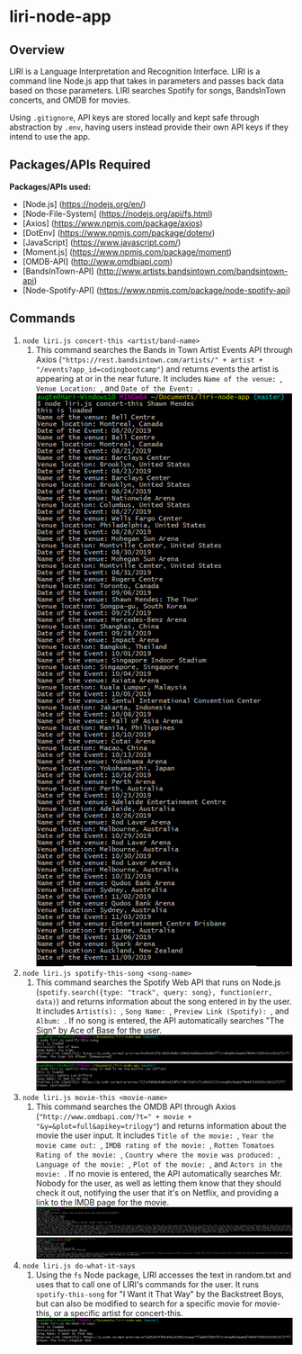 # liri-node-app
## Overview
LIRI is a Language Interpretation and Recognition Interface. LIRI is a command line Node.js app that takes in parameters and passes back data based on those parameters. LIRI searches Spotify for songs, BandsInTown concerts, and OMDB for movies.

Using `.gitignore`, API keys are stored locally and kept safe through abstraction by `.env`, having users instead provide their own API keys if they intend to use the app.

## Packages/APIs Required
**Packages/APIs used:**
* [Node.js] (https://nodejs.org/en/)
* [Node-File-System] (https://nodejs.org/api/fs.html)
* [Axios] (https://www.npmjs.com/package/axios)
* [DotEnv] (https://www.npmjs.com/package/dotenv)
* [JavaScript] (https://www.javascript.com/)
* [Moment.js] (https://www.npmjs.com/package/moment)
* [OMDB-API] (http://www.omdbiapi.com)
* [BandsInTown-API] (http://www.artists.bandsintown.com/bandsintown-api)
* [Node-Spotify-API] (https://www.npmjs.com/package/node-spotify-api)

## Commands
1. `node liri.js concert-this <artist/band-name>`
    1. This command searches the Bands in Town Artist Events API through Axios (`"https://rest.bandsintown.com/artists/" + artist + "/events?app_id=codingbootcamp"`) and returns events the artist is appearing at or in the near future. It includes `Name of the venue: `, `Venue Location: `, and `Date of the Event: `.
    ![Concert This: Shawn Mendes](https://github.com/hmurali/liri-node-app/blob/master/screenshots/concert-this-shawn-mendes.PNG)
2. `node liri.js spotify-this-song <song-name>`
    1. This command searches the Spotify Web API that runs on Node.js (`spotify.search({type: "track", query: song}, function(err, data)`) and returns information about the song entered in by the user. It includes `Artist(s): `, `Song Name: `, `Preview Link (Spotify): `, and `Album: `. If no song is entered, the API automatically searches "The Sign" by Ace of Base for the user.
    ![Spotify This Song: Default Output](https://github.com/hmurali/liri-node-app/blob/master/screenshots/spotify-this-song-default-output.PNG)
    ![Spotify This Song: It Had To Be You (Kathie Lee Gifford)](https://github.com/hmurali/liri-node-app/blob/master/screenshots/spotify-this-song-it-had-to-be-you-kathie-lee-gifford.PNG)
3. `node liri.js movie-this <movie-name>`
    1. This command searches the OMDB API through Axios (`"http://www.omdbapi.com/?t=" + movie + "&y=&plot=full&apikey=trilogy"`) and returns information about the movie the user input. It includes `Title of the movie: `, `Year the movie came out: `, `IMDB rating of the movie: `, `Rotten Tomatoes Rating of the movie: `, `Country where the movie was produced: `, `Language of the movie: `, `Plot of the movie: `, and `Actors in the movie: `. If no movie is entered, the API automatically searches Mr. Nobody for the user, as well as letting them know that they should check it out, notifying the user that it's on Netflix, and providing a link to the IMDB page for the movie.
    ![Movie This: Default Output](https://github.com/hmurali/liri-node-app/blob/master/screenshots/movie-this-default-output.PNG)
    ![Movie This: La La Land](https://github.com/hmurali/liri-node-app/blob/master/screenshots/movie-this-la-la-land.PNG)
4. `node liri.js do-what-it-says`
    1. Using the `fs` Node package, LIRI accesses the text in random.txt and uses that to call one of LIRI's commands for the user. It runs `spotify-this-song` for "I Want it That Way" by the Backstreet Boys, but can also be modified to search for a specific movie for movie-this, or a specific artist for concert-this.
    ![Do What It Says](https://github.com/hmurali/liri-node-app/blob/master/screenshots/do-what-it-says.PNG)
